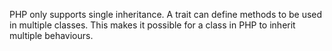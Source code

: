 PHP only supports single inheritance. A trait can define methods to be used in multiple classes. This makes it possible for a class in PHP to inherit multiple behaviours.